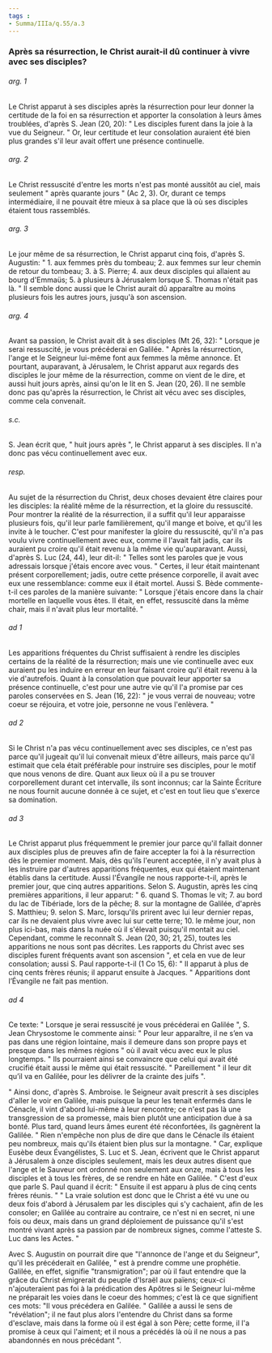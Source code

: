 ```yaml
---
tags : 
- Summa/IIIa/q.55/a.3
---
```


### Après sa résurrection, le Christ aurait-il dû continuer à vivre avec ses disciples?

###### arg. 1
Le Christ apparut à ses disciples après la résurrection pour leur donner la certitude de la foi en sa résurrection et apporter la consolation à leurs âmes troublées, d'après S. Jean (20, 20): " Les disciples furent dans la joie à la vue du Seigneur. " Or, leur certitude et leur consolation auraient été bien plus grandes s'il leur avait offert une présence continuelle. 

###### arg. 2
Le Christ ressuscité d'entre les morts n'est pas monté aussitôt au ciel, mais seulement " après quarante jours " (Ac 2, 3). Or, durant ce temps intermédiaire, il ne pouvait être mieux à sa place que là où ses disciples étaient tous rassemblés. 

###### arg. 3
Le jour même de sa résurrection, le Christ apparut cinq fois, d'après S. Augustin: " 1. aux femmes près du tombeau; 2. aux femmes sur leur chemin de retour du tombeau; 3. à S. Pierre; 4. aux deux disciples qui allaient au bourg d'Emmaüs; 5. à plusieurs à Jérusalem lorsque S. Thomas n'était pas là. " Il semble donc aussi que le Christ aurait dû apparaître au moins plusieurs fois les autres jours, jusqu'à son ascension. 

###### arg. 4
Avant sa passion, le Christ avait dit à ses disciples (Mt 26, 32): " Lorsque je serai ressuscité, je vous précéderai en Galilée. " Après la résurrection, l'ange et le Seigneur lui-même font aux femmes la même annonce. Et pourtant, auparavant, à Jérusalem, le Christ apparut aux regards des disciples le jour même de la résurrection, comme on vient de le dire, et aussi huit jours après, ainsi qu'on le lit en S. Jean (20, 26). Il ne semble donc pas qu'après la résurrection, le Christ ait vécu avec ses disciples, comme cela convenait. 

###### s.c.
S. Jean écrit que, " huit jours après ", le Christ apparut à ses disciples. Il n'a donc pas vécu continuellement avec eux. 

###### resp.
Au sujet de la résurrection du Christ, deux choses devaient être claires pour les disciples: la réalité même de la résurrection, et la gloire du ressuscité. Pour montrer la réalité de la résurrection, il a suffit qu'il leur apparaisse plusieurs fois, qu'il leur parle familièrement, qu'il mange et boive, et qu'il les invite à le toucher. C'est pour manifester la gloire du ressuscité, qu'il n'a pas voulu vivre continuellement avec eux, comme il l'avait fait jadis, car ils auraient pu croire qu'il était revenu à la même vie qu'auparavant. Aussi, d'après S. Luc (24, 44), leur dit-il: " Telles sont les paroles que je vous adressais lorsque j'étais encore avec vous. " Certes, il leur était maintenant présent corporellement; jadis, outre cette présence corporelle, il avait avec eux une ressemblance: comme eux il était mortel. Aussi S. Bède commente-t-il ces paroles de la manière suivante: " Lorsque j'étais encore dans la chair mortelle en laquelle vous êtes. Il était, en effet, ressuscité dans la même chair, mais il n'avait plus leur mortalité. " 

###### ad 1
Les apparitions fréquentes du Christ suffisaient à rendre les disciples certains de la réalité de la résurrection; mais une vie continuelle avec eux auraient pu les induire en erreur en leur faisant croire qu'il était revenu à la vie d'autrefois. Quant à la consolation que pouvait leur apporter sa présence continuelle, c'est pour une autre vie qu'il l'a promise par ces paroles conservées en S. Jean (16, 22): " je vous verrai de nouveau; votre coeur se réjouira, et votre joie, personne ne vous l'enlèvera. " 

###### ad 2
Si le Christ n'a pas vécu continuellement avec ses disciples, ce n'est pas parce qu'il jugeait qu'il lui convenait mieux d'être ailleurs, mais parce qu'il estimait que cela était préférable pour instruire ses disciples, pour le motif que nous venons de dire. Quant aux lieux où il a pu se trouver corporellement durant cet intervalle, ils sont inconnus; car la Sainte Écriture ne nous fournit aucune donnée à ce sujet, et c'est en tout lieu que s'exerce sa domination. 

###### ad 3
Le Christ apparut plus fréquemment le premier jour parce qu'il fallait donner aux disciples plus de preuves afin de faire accepter la foi à la résurrection dès le premier moment. Mais, dès qu'ils l'eurent acceptée, il n'y avait plus à les instruire par d'autres apparitions fréquentes, eux qui étaient maintenant établis dans la certitude. Aussi l'Évangile ne nous rapporte-t-il, après le premier jour, que cinq autres apparitions. Selon S. Augustin, après les cinq premières apparitions, il leur apparut: " 6. quand S. Thomas le vit; 7. au bord du lac de Tibériade, lors de la pêche; 8. sur la montagne de Galilée, d'après S. Matthieu; 9. selon S. Marc, lorsqu'ils prirent avec lui leur dernier repas, car ils ne devaient plus vivre avec lui sur cette terre; 10. le même jour, non plus ici-bas, mais dans la nuée où il s'élevait puisqu'il montait au ciel. Cependant, comme le reconnaît S. Jean (20, 30; 21, 25), toutes les apparitions ne nous sont pas décrites. Les rapports du Christ avec ses disciples furent fréquents avant son ascension ", et cela en vue de leur consolation; aussi S. Paul rapporte-t-il (1 Co 15, 6): " Il apparut à plus de cinq cents frères réunis; il apparut ensuite à Jacques. " Apparitions dont l’Évangile ne fait pas mention. 

###### ad 4
Ce texte: " Lorsque je serai ressuscité je vous précéderai en Galilée ", S. Jean Chrysostome le commente ainsi: " Pour leur apparaître, il ne s’en va pas dans une région lointaine, mais il demeure dans son propre pays et presque dans les mêmes régions " où il avait vécu avec eux le plus longtemps. " Ils pourraient ainsi se convaincre que celui qui avait été crucifié était aussi le même qui était ressuscité. " Pareillement " il leur dit qu’il va en Galilée, pour les délivrer de la crainte des juifs ". 

" Ainsi donc, d'après S. Ambroise. le Seigneur avait prescrit à ses disciples d'aller le voir en Galilée, mais puisque la peur les tenait enfermés dans le Cénacle, il vint d'abord lui-même à leur rencontre; ce n'est pas là une transgression de sa promesse, mais bien plutôt une anticipation due à sa bonté. Plus tard, quand leurs âmes eurent été réconfortées, ils gagnèrent la Galilée. " Rien n'empêche non plus de dire que dans le Cénacle ils étaient peu nombreux, mais qu'ils étaient bien plus sur la montagne. " Car, explique Eusèbe deux Évangélistes, S. Luc et S. Jean, écrivent que le Christ apparut à Jérusalem à onze disciples seulement, mais les deux autres disent que l'ange et le Sauveur ont ordonné non seulement aux onze, mais à tous les disciples et à tous les frères, de se rendre en hâte en Galilée. " C'est d'eux que parle S. Paul quand il écrit: " Ensuite il est apparu à plus de cinq cents frères réunis. " " La vraie solution est donc que le Christ a été vu une ou deux fois d'abord à Jérusalem par les disciples qui s'y cachaient, afin de les consoler; en Galilée au contraire au contraire, ce n'est ni en secret, ni une fois ou deux, mais dans un grand déploiement de puissance qu'il s'est montré vivant après sa passion par de nombreux signes, comme l'atteste S. Luc dans les Actes. " 

Avec S. Augustin on pourrait dire que "l'annonce de l'ange et du Seigneur", qu'il les précéderait en Galilée, " est à prendre comme une prophétie. Galilée, en effet, signifie "transmigration"; par où il faut entendre que la grâce du Christ émigrerait du peuple d'Israël aux païens; ceux-ci n'ajouteraient pas foi à la prédication des Apôtres si le Seigneur lui-même ne préparait les voies dans le coeur des hommes; c'est là ce que signifient ces mots: "Il vous précédera en Galilée. " Galilée a aussi le sens de "révélation"; il ne faut plus alors l'entendre du Christ dans sa forme d'esclave, mais dans la forme où il est égal à son Père; cette forme, il l'a promise à ceux qui l'aiment; et il nous a précédés là où il ne nous a pas abandonnés en nous précédant ". 

